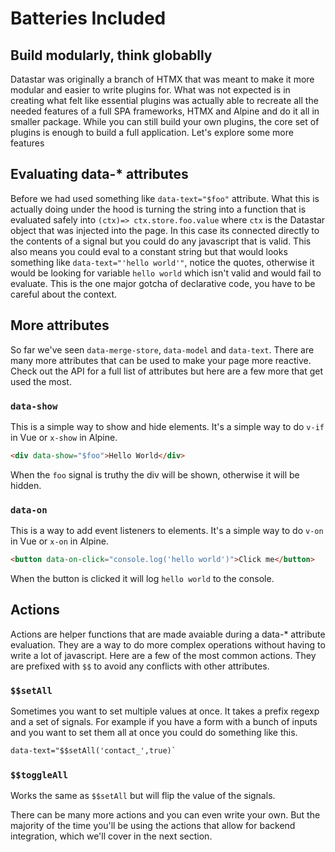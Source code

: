 # Batteries Included

## Build modularly, think globablly

Datastar was originally a branch of HTMX that was meant to make it more modular and easier to write plugins for. What was not expected is in creating what felt like essential plugins was actually able to recreate all the needed features of a full SPA frameworks, HTMX and Alpine and do it all in smaller package. While you can still build your own plugins, the core set of plugins is enough to build a full application. Let's explore some more features

## Evaluating data-\* attributes

Before we had used something like `data-text="$foo"` attribute. What this is actually doing under the hood is turning the string into a function that is evaluated safely into `(ctx)=> ctx.store.foo.value` where `ctx` is the Datastar object that was injected into the page. In this case its connected directly to the contents of a signal but you could do any javascript that is valid. This also means you could eval to a constant string but that would looks something like `data-text="'hello world'"`, notice the quotes, otherwise it would be looking for variable `hello world` which isn't valid and would fail to evaluate. This is the one major gotcha of declarative code, you have to be careful about the context.

## More attributes

So far we've seen `data-merge-store`, `data-model` and `data-text`. There are many more attributes that can be used to make your page more reactive. Check out the API for a full list of attributes but here are a few more that get used the most.

### `data-show`

This is a simple way to show and hide elements. It's a simple way to do `v-if` in Vue or `x-show` in Alpine.

```html
<div data-show="$foo">Hello World</div>
```

When the `foo` signal is truthy the div will be shown, otherwise it will be hidden.

### `data-on`

This is a way to add event listeners to elements. It's a simple way to do `v-on` in Vue or `x-on` in Alpine.

```html
<button data-on-click="console.log('hello world')">Click me</button>
```

When the button is clicked it will log `hello world` to the console.

## Actions

Actions are helper functions that are made avaiable during a data-\* attribute evaluation. They are a way to do more complex operations without having to write a lot of javascript. Here are a few of the most common actions. They are prefixed with `$$` to avoid any conflicts with other attributes.

### `$$setAll`

Sometimes you want to set multiple values at once. It takes a prefix regexp and a set of signals. For example if you have a form with a bunch of inputs and you want to set them all at once you could do something like this.

```html
data-text="$$setAll('contact_',true)`
```

### `$$toggleAll`

Works the same as `$$setAll` but will flip the value of the signals.

There can be many more actions and you can even write your own. But the majority of the time you'll be using the actions that allow for backend integration, which we'll cover in the next section.
